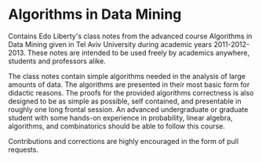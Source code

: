 # Algorithms in Data Mining
Contains Edo Liberty's class notes from the advanced course Algorithms in Data Mining given in Tel Aviv University during academic years 2011-2012-2013. These notes are intended to be used freely by academics anywhere, students and professors alike.

The class notes contain simple algorithms needed in the analysis of large amounts of data. The algorithms are presented in their most basic form for didactic reasons. The proofs for the provided algorithms correctness is also designed to be as simple as possible, self contained, and presentable in roughly one long frontal session. An advanced undergraduate or graduate student with some hands-on experience in probability, linear algebra, algorithms, and combinatorics should be able to follow this course.

Contributions and corrections are highly encouraged in the form of pull requests.
